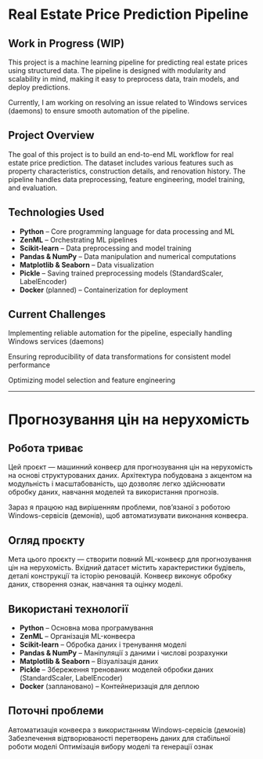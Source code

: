 # Real Estate Price Prediction Pipeline  

## Work in Progress (WIP)  

This project is a machine learning pipeline for predicting real estate prices using structured data. The pipeline is designed with modularity and scalability in mind, making it easy to preprocess data, train models, and deploy predictions.  

Currently, I am working on resolving an issue related to Windows services (daemons) to ensure smooth automation of the pipeline.  

## Project Overview  

The goal of this project is to build an end-to-end ML workflow for real estate price prediction. The dataset includes various features such as property characteristics, construction details, and renovation history. The pipeline handles data preprocessing, feature engineering, model training, and evaluation.  

## Technologies Used  

- **Python** – Core programming language for data processing and ML  
- **ZenML** – Orchestrating ML pipelines  
- **Scikit-learn** – Data preprocessing and model training  
- **Pandas & NumPy** – Data manipulation and numerical computations  
- **Matplotlib & Seaborn** – Data visualization  
- **Pickle** – Saving trained preprocessing models (StandardScaler, LabelEncoder)  
- **Docker** (planned) – Containerization for deployment

## Current Challenges

Implementing reliable automation for the pipeline, especially handling Windows services (daemons)

Ensuring reproducibility of data transformations for consistent model performance

Optimizing model selection and feature engineering

----------------------------

# Прогнозування цін на нерухомість

## Робота триває
Цей проєкт — машинний конвеєр для прогнозування цін на нерухомість на основі структурованих даних. Архітектура побудована з акцентом на модульність і масштабованість, що дозволяє легко здійснювати обробку даних, навчання моделей та використання прогнозів.

Зараз я працюю над вирішенням проблеми, пов’язаної з роботою Windows-сервісів (демонів), щоб автоматизувати виконання конвеєра.

## Огляд проєкту
Мета цього проєкту — створити повний ML-конвеєр для прогнозування цін на нерухомість. Вхідний датасет містить характеристики будівель, деталі конструкції та історію реновацій. Конвеєр виконує обробку даних, створення ознак, навчання та оцінку моделі.

## Використані технології
- **Python** – Основна мова програмування
- **ZenML** – Організація ML-конвеєра
- **Scikit-learn** – Обробка даних і тренування моделі
- **Pandas & NumPy** – Маніпуляції з даними і числові розрахунки
- **Matplotlib & Seaborn** – Візуалізація даних
- **Pickle** – Збереження тренованих моделей обробки даних (StandardScaler, LabelEncoder)
- **Docker** (заплановано) – Контейнеризація для деплою

## Поточні проблеми
Автоматизація конвеєра з використанням Windows-сервісів (демонів)
Забезпечення відтворюваності перетворень даних для стабільної роботи моделі
Оптимізація вибору моделі та генерації ознак


